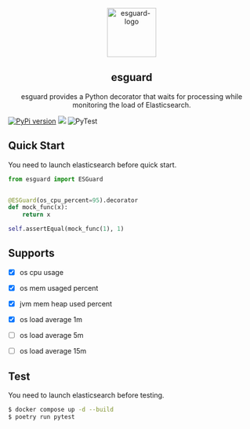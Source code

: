 <p align="center">
  <img alt="esguard-logo" src="esguard.png" height="100" />
  <h2 align="center">esguard</h2>
  <p align="center">esguard provides a Python decorator that waits for processing while monitoring the load of Elasticsearch.</p>
</p>

[![PyPi version](https://img.shields.io/pypi/v/esguard.svg)](https://pypi.python.org/pypi/esguard/) [![](https://img.shields.io/badge/python-3.7+-blue.svg)](https://www.python.org/downloads/release/python-390/) ![PyTest](https://github.com/po3rin/esguard/workflows/PyTest/badge.svg)

## Quick Start

You need to launch elasticsearch before quick start.

```python
from esguard import ESGuard


@ESGuard(os_cpu_percent=95).decorator
def mock_func(x):
    return x

self.assertEqual(mock_func(1), 1)
```

## Supports

- [x] os cpu usage
- [x] os mem usaged percent
- [x] jvm mem heap used percent
- [x] os load average 1m
- [ ] os load average 5m
- [ ] os load average 15m


## Test

You need to launch elasticsearch before testing.

```sh
$ docker compose up -d --build
$ poetry run pytest
```
